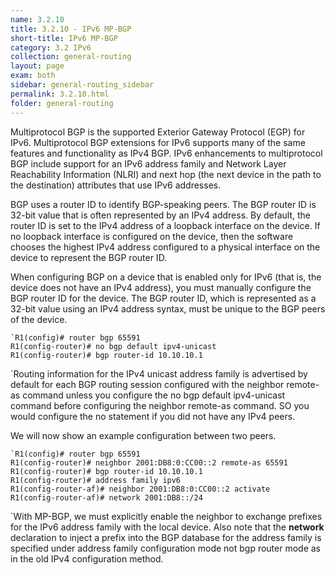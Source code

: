 ```yaml
---
name: 3.2.10
title: 3.2.10 - IPv6 MP-BGP
short-title: IPv6 MP-BGP
category: 3.2 IPv6
collection: general-routing
layout: page
exam: both
sidebar: general-routing_sidebar
permalink: 3.2.10.html
folder: general-routing
---
```

Multiprotocol BGP is the supported Exterior Gateway Protocol (EGP) for IPv6. Multiprotocol BGP extensions for IPv6 supports many of the same features and functionality as IPv4 BGP. IPv6 enhancements to multiprotocol BGP include support for an IPv6 address family and Network Layer Reachability Information (NLRI) and next hop (the next device in the path to the destination) attributes that use IPv6 addresses.

BGP uses a router ID to identify BGP-speaking peers. The BGP router ID is 32-bit value that is often represented by an IPv4 address. By default, the router ID is set to the IPv4 address of a loopback interface on the device. If no loopback interface is configured on the device, then the software chooses the highest IPv4 address configured to a physical interface on the device to represent the BGP router ID.

When configuring BGP on a device that is enabled only for IPv6 (that is, the device does not have an IPv4 address), you must manually configure the BGP router ID for the device. The BGP router ID, which is represented as a 32-bit value using an IPv4 address syntax, must be unique to the BGP peers of the device.
```
`R1(config)# router bgp 65591
R1(config-router)# no bgp default ipv4-unicast
R1(config-router)# bgp router-id 10.10.10.1
```
`Routing information for the IPv4 unicast address family is advertised by default for each BGP routing session configured with the neighbor remote-as command unless you configure the no bgp default ipv4-unicast command before configuring the neighbor remote-as command. SO you would configure the no statement if you did not have any IPv4 peers.

We will now show an example configuration between two peers.
```
`R1(config)# router bgp 65591
R1(config-router)# neighbor 2001:DB8:0:CC00::2 remote-as 65591
R1(config-router)# bgp router-id 10.10.10.1
R1(config-router)# address family ipv6
R1(config-router-af)# neighbor 2001:DB8:0:CC00::2 activate
R1(config-router-af)# network 2001:DB8::/24
```
`With MP-BGP, we must explicitly enable the neighbor to exchange prefixes for the IPv6 address family with the local device. Also note that the **network** declaration to inject a prefix into the BGP database for the address family is specified under address family configuration mode not bgp router mode as in the old IPv4 configuration method.
